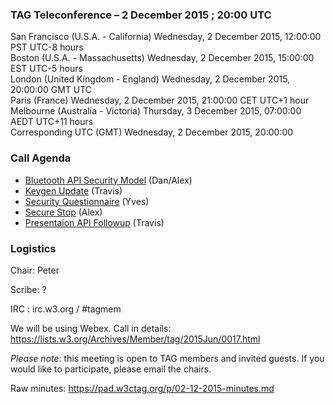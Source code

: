 ### TAG Teleconference – 2 December 2015 ; 20:00 UTC

San Francisco (U.S.A. - California)	Wednesday, 2 December 2015, 12:00:00	PST	UTC-8 hours  
Boston (U.S.A. - Massachusetts)	Wednesday, 2 December 2015, 15:00:00	EST	UTC-5 hours  
London (United Kingdom - England)	Wednesday, 2 December 2015, 20:00:00	GMT	UTC  
Paris (France)	Wednesday, 2 December 2015, 21:00:00	CET	UTC+1 hour  
Melbourne (Australia - Victoria)	Thursday, 3 December 2015, 07:00:00	AEDT	UTC+11 hours  
Corresponding UTC (GMT)	Wednesday, 2 December 2015, 20:00:00	 

### Call Agenda
* [Bluetooth API Security Model](https://github.com/w3ctag/spec-reviews/issues/90) (Dan/Alex)
* [Keygen Update](https://github.com/w3ctag/spec-reviews/issues/82) (Travis)
* [Security Questionnaire](https://github.com/w3ctag/spec-reviews/issues/77) (Yves)
* [Secure Stop](https://github.com/w3ctag/spec-reviews/issues/73) (Alex)
* [Presentaion API Followup](https://github.com/w3ctag/spec-reviews/issues/61) (Travis)


### Logistics

Chair: Peter

Scribe: ?

IRC : irc.w3.org / #tagmem

We will be using Webex. Call in details: https://lists.w3.org/Archives/Member/tag/2015Jun/0017.html

*Please note*: this meeting is open to TAG members and invited guests. If you would like to participate, please email the chairs.

Raw minutes: https://pad.w3ctag.org/p/02-12-2015-minutes.md
